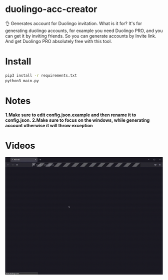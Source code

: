 # duolingo-acc-creator
👌 Generates account for Duolingo invitation.
What is it for? It's for generating duolingo accounts, for example you need Duolingo PRO, and you can get it by inviting friends. So you can generate accounts by Invite link. And get Duolingo PRO absolutely free with this tool.
# Install
```bash
pip3 install -r requirements.txt
python3 main.py
```
# Notes
**1.Make sure to edit config.json.example and then rename it to config.json.**
**2.Make sure to focus on the windows, while generating account otherwise it will throw exception**

# Videos
![GIF](gif.gif)
